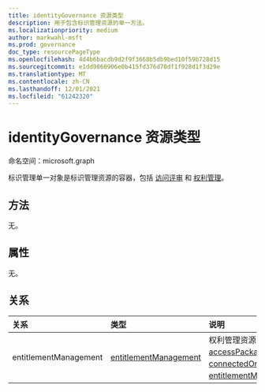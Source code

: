 ```yaml
---
title: identityGovernance 资源类型
description: 用于包含标识管理资源的单一方法。
ms.localizationpriority: medium
author: markwahl-msft
ms.prod: governance
doc_type: resourcePageType
ms.openlocfilehash: 4d4b6bacdb9d2f9f3668b5db9bed10f59b728d15
ms.sourcegitcommit: e1dd9860906e0b415fd376d70df1f928d1f3d29e
ms.translationtype: MT
ms.contentlocale: zh-CN
ms.lasthandoff: 12/01/2021
ms.locfileid: "61242320"
---
```

# <a name="identitygovernance-resource-type"></a>identityGovernance 资源类型

命名空间：microsoft.graph

标识管理单一对象是标识管理资源的容器，包括 [访问评审](accessreviewsv2-root.md) 和 [权利管理](entitlementmanagement.md)。

## <a name="methods"></a>方法

无。

## <a name="properties"></a>属性

无。

## <a name="relationships"></a>关系

|关系|类型|说明|
|:---|:---|:---|
|entitlementManagement|[entitlementManagement](entitlementmanagement.md)| 权利管理资源的容器，包括[accessPackageCatalog、connectedOrganization](accesspackagecatalog.md)和[entitlementManagementSettings](entitlementmanagementsettings.md)。 [](connectedorganization.md)|

